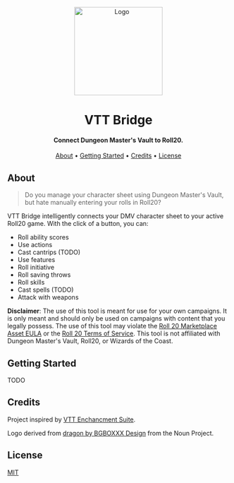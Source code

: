 <div align="center">
    <br>
    <a href="https://github.com/averycrespi/vtt-bridge">
        <img src="https://raw.githubusercontent.com/averycrespi/vtt-bridge/master/assets/logo.png" alt="Logo" width="200">
    </a>
    <br>
    <h1>VTT Bridge</h1>
</div>

<div align="center">
    <h4>Connect Dungeon Master's Vault to Roll20.</h4>
</div>

<div align="center">
    <a href="#about">About</a> •
    <a href="#getting-started">Getting Started</a> •
    <a href="#credits">Credits</a> •
    <a href="#license">License</a>
</div>

## About

> Do you manage your character sheet using Dungeon Master's Vault, but hate manually entering your rolls in Roll20?

VTT Bridge intelligently connects your DMV character sheet to your active Roll20 game. With the click of a button, you can:

- Roll ability scores
- Use actions
- Cast cantrips (TODO)
- Use features
- Roll initiative
- Roll saving throws
- Roll skills
- Cast spells (TODO)
- Attack with weapons

**Disclaimer**: The use of this tool is meant for use for your own campaigns. It is only meant and should only be used on campaigns with content that you legally possess. The use of this tool may violate the [Roll 20 Marketplace Asset EULA](https://wiki.roll20.net/Marketplace_Asset_EULA) or the [Roll 20 Terms of Service](https://wiki.roll20.net/Terms_of_Service_and_Privacy_Policy). This tool is not affiliated with Dungeon Master's Vault, Roll20, or Wizards of the Coast.

## Getting Started

TODO

## Credits

Project inspired by [VTT Enchancment Suite](https://ssstormy.github.io/roll20-enhancement-suite/).

Logo derived from [dragon by BGBOXXX Design](https://thenounproject.com/term/dragon/1646665/) from the Noun Project.

## License

[MIT](https://choosealicense.com/licenses/mit/)
